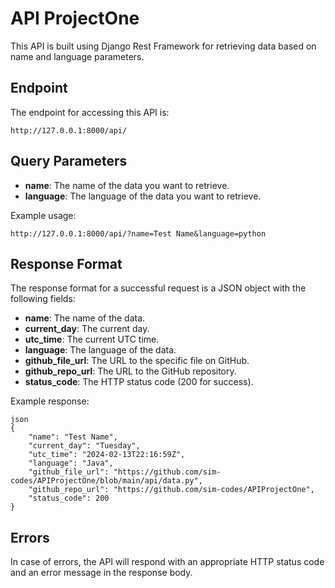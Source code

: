# API ProjectOne

This API is built using Django Rest Framework for retrieving data based on name and language parameters.

## Endpoint

The endpoint for accessing this API is: 
```
http://127.0.0.1:8000/api/
```


## Query Parameters

- **name**: The name of the data you want to retrieve.
- **language**: The language of the data you want to retrieve.

Example usage:
```
http://127.0.0.1:8000/api/?name=Test Name&language=python
```


## Response Format

The response format for a successful request is a JSON object with the following fields:

- **name**: The name of the data.
- **current_day**: The current day.
- **utc_time**: The current UTC time.
- **language**: The language of the data.
- **github_file_url**: The URL to the specific file on GitHub.
- **github_repo_url**: The URL to the GitHub repository.
- **status_code**: The HTTP status code (200 for success).

Example response:
```
json
{
    "name": "Test Name",
    "current_day": "Tuesday",
    "utc_time": "2024-02-13T22:16:59Z",
    "language": "Java",
    "github_file_url": "https://github.com/sim-codes/APIProjectOne/blob/main/api/data.py",
    "github_repo_url": "https://github.com/sim-codes/APIProjectOne",
    "status_code": 200
}
```

## Errors
In case of errors, the API will respond with an appropriate HTTP status code and an error message in the response body.